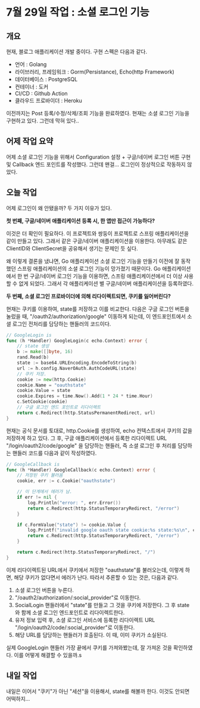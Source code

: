 # 7월 29일 작업 : 소셜 로그인 기능

## 개요

현재, 블로그 애플리케이션 개발 중이다. 구현 스펙은 다음과 같다.

* 언어 : Golang
* 라이브러리, 프레임워크 : Gorm(Persistance), Echo(http Framework)
* 데이터베이스 : PostgreSQL
* 컨테이너 : 도커
* CI/CD : Github Action
* 클라우드 프로바이더 : Heroku

이전까지는 Post 등록/수정/삭제/조회 기능을 완료하였다. 현재는 소셜 로그인 기능을 구현하고 있다. 그런데 막혀 있다..


## 어제 작업 요약

어제 소셜 로그인 기능을 위해서 Configuration 설정 + 구글/네이버 로그인 버튼 구현 및 Callback 엔드 포인트를 작성했다. 그런데 왠걸... 로그인이 정상적으로 작동하지 않았다.


## 오늘 작업

어제 로그인이 왜 안됐을까? 두 가지 이유가 있다.

**첫 번째, 구글/네이버 애플리케이션 등록 시, 한 앱만 접근이 가능하다?**

이것은 더 확인이 필요하다. 이 프로젝트와 쌍둥이 프로젝트로 스프링 애플리케이션을 같이 만들고 있다. 그래서 같은 구글/네이버 애플리케이션을 이용한다. 아무래도 같은 ClientID와 ClientSecret을 공유해서 생기는 문제인 듯 싶다. 

왜 이렇게 결론을 냈냐면, Go 애플리케이션 소셜 로그인 기능을 만들기 이전에 잘 동작했던 스프링 애플리케이션의 소셜 로그인 기능이 망가졌기 때문이다. Go 애플리케이션에서 한 번 구글/네이버 로그인 기능을 이용하면, 스프링 애플리케이션에서 더 이상 사용할 수 없게 되었다. 그래서 각 애플리케이션 별 구글/네이버 애플리케이션을 등록하였다.

**두 번째, 소셜 로그인 프로바이더에 의해 리다이렉트되면, 쿠키를 잃어버린다?**

현재는 쿠키를 이용하여, state를 저장하고 이를 비교한다. 다음은 구글 로그인 버튼을 눌렀을 때, "/oauth2/authorization/google" 이동하게 되는데, 이 엔드포인트에서 소셜 로그인 전처리를 담당하는 핸들러의 코드이다.

```go
// GoogleLogin is
func (h *Handler) GoogleLogin(c echo.Context) error {
    // state 생성
	b := make([]byte, 16)
	rand.Read(b)
	state := base64.URLEncoding.EncodeToString(b)
    url := h.config.NaverOAuth.AuthCodeURL(state)
    // 쿠키 저장.
    cookie := new(http.Cookie)
	cookie.Name = "oauthstate"
	cookie.Value = state
	cookie.Expires = time.Now().Add(1 * 24 * time.Hour)
    c.SetCookie(cookie)
    // 구글 로그인 엔드 포인트로 리다이렉트
	return c.Redirect(http.StatusPermanentRedirect, url)
}
```

현재는 공식 문서를 토대로, http.Cookie를 생성하여, echo 컨텍스트에서 쿠키의 값을 저장하게 하고 있다. 그 후, 구글 애플리케이션에서 등록한 리다이렉트 URL "/login/oauth2/code/google" 을 담당하는 핸들러, 즉 소셜 로그인 후 처리를 담당하는 핸들러 코드를 다음과 같이 작성하였다.

```go
// GoogleCallback is
func (h *Handler) GoogleCallback(c echo.Context) error {
    // 저장된 쿠키 불러옴
	cookie, err := c.Cookie("oauthstate")

    // 이 단계에서 에러가 남.
	if err != nil {
		log.Println("error: ", err.Error())
		return c.Redirect(http.StatusTemporaryRedirect, "/error")
	}

	if c.FormValue("state") != cookie.Value {
		log.Printf("invalid google oauth state cookie:%s state:%s\n", cookie.Value, c.FormValue("state"))
		return c.Redirect(http.StatusTemporaryRedirect, "/error")
	}

	return c.Redirect(http.StatusTemporaryRedirect, "/")
}
```

이제 리다이렉트된 URL에서 쿠키에서 저장한 "oauthstate"를 불러오는데, 이렇게 하면, 해당 쿠키가 없다면서 에러가 난다. 따라서 추론할 수 있는 것은, 다음과 같다.

1) 소셜 로그인 버튼을 누른다.
2) "/oauth2/authorization/:social_provider"로 이동한다.
3) SocialLogin 핸들러에서 "state"를 만들고 그 것을 쿠키에 저장한다. 그 후 state와 함께 소셜 로그인 엔드포인트로 리다이렉트한다.
4) 유저 정보 입력 후, 소셜 로그인 서비스에 등록한 리다이렉트 URL "/login/oauth2/code/:social_provider"로 이동한다.
5) 해당 URL를 담당하는 핸들러가 호출된다. 이 때, 이미 쿠키가 소실된다.

실제 GoogleLogin 핸들러 가장 끝에서 쿠키를 가져와봤는데, 잘 가져온 것을 확인하였다. 이를 어떻게 해결할 수 있을까.s


## 내일 작업

내일은 이어서 "쿠키"가 아닌 "세션"을 이용해서, state를 해볼까 한다. 이것도 안되면 어떡하지...